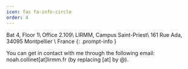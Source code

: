 ```yaml
---
icon: fas fa-info-circle
order: 4
---
```


> 
Bat 4, Floor 1\\
Office 2.109\\
LIRMM, Campus Saint-Priest\\
161 Rue Ada, 34095 Montpellier \\
France
{: .prompt-info }

You can get in contact with me through the following email: noah.collinet[at]lirmm.fr (by replacing [at] by @).
